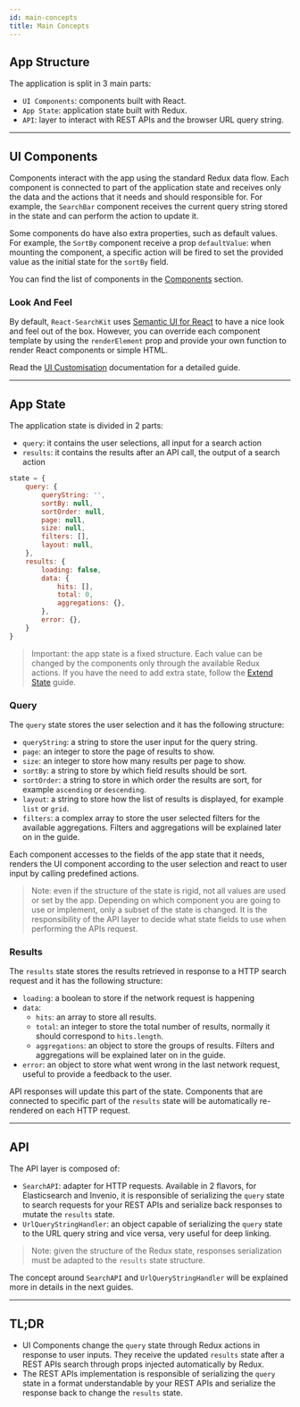 ```yaml
---
id: main-concepts
title: Main Concepts
---
```


## App Structure

The application is split in 3 main parts:

* `UI Components`: components built with React.
* `App State`: application state built with Redux.
* `API`: layer to interact with REST APIs and the browser URL query string.

---

## UI Components

Components interact with the app using the standard Redux data flow. Each component is connected to part of the application state and receives only the data and the actions that it needs and should responsible for.
For example, the `SearchBar` component receives the current query string stored in the state and can perform the action to update it.

Some components do have also extra properties, such as default values. For example, the `SortBy` component receive a prop `defaultValue`: when mounting the component, a specific action will be fired to set the provided value as the initial state for the `sortBy` field.

You can find the list of components in the [Components](components/react_search_kit.md) section.

### Look And Feel

By default, `React-SearchKit` uses [Semantic UI for React](https://react.semantic-ui.com/) to have a nice look and feel out of the box. However, you can override each component template by using the `renderElement` prop and provide your own function to render React components or simple HTML.

Read the [UI Customisation](ui_customisation.md) documentation for a detailed guide.

---

## App State

The application state is divided in 2 parts:

* `query`: it contains the user selections, all input for a search action
* `results`: it contains the results after an API call, the output of a search action

```js
state = {
    query: {
        queryString: '',
        sortBy: null,
        sortOrder: null,
        page: null,
        size: null,
        filters: [],
        layout: null,
    },
    results: {
        loading: false,
        data: {
            hits: [],
            total: 0,
            aggregations: {},
        },
        error: {},
    }
}
```

> Important: the app state is a fixed structure. Each value can be changed by the components only through the available Redux actions. If you have the need to add extra state, follow the [Extend State](extend_state.md) guide.

### Query

The `query` state stores the user selection and it has the following structure:

* `queryString`: a string to store the user input for the query string.
* `page`: an integer to store the page of results to show.
* `size`: an integer to store how many results per page to show.
* `sortBy`: a string to store by which field results should be sort.
* `sortOrder`: a string to store in which order the results are sort, for example `ascending` or `descending`.
* `layout`: a string to store how the list of results is displayed, for example `list` or `grid`.
* `filters`: a complex array to store the user selected filters for the available aggregations. Filters and aggregations will be explained later on in the guide.

Each component accesses to the fields of the app state that it needs, renders the UI component according to the user selection and react to user input by calling predefined actions.

> Note: even if the structure of the state is rigid, not all values are used or set by the app. Depending on which component you are going to use or implement, only a subset of the state is changed. It is the responsibility of the API layer to decide what state fields to use when performing the APIs request.

### Results

The `results` state stores the results retrieved in response to a HTTP search request and it has the following structure:

* `loading`: a boolean to store if the network request is happening
* `data`:
    * `hits`: an array to store all results.
    * `total`: an integer to store the total number of results, normally it should correspond to `hits.length`.
    * `aggregations`: an object to store the groups of results. Filters and aggregations will be explained later on in the guide.
* `error`: an object to store what went wrong in the last network request, useful to provide a feedback to the user.

API responses will update this part of the state. Components that are connected to specific part of the `results` state will be automatically re-rendered on each HTTP request.

---

## API

The API layer is composed of:

* `SearchAPI`: adapter for HTTP requests. Available in 2 flavors, for Elasticsearch and Invenio, it is responsible of serializing the `query` state to search requests for your REST APIs and serialize back responses to mutate the `results` state.
* `UrlQueryStringHandler`: an object capable of serializing the `query` state to the URL query string and vice versa, very useful for deep linking.

> Note: given the structure of the Redux state, responses serialization must be adapted to the `results` state structure.

The concept around `SearchAPI` and `UrlQueryStringHandler` will be explained more in details in the next guides.

---

## TL;DR

* UI Components change the `query` state through Redux actions in response to user inputs. They receive the updated `results` state after a REST APIs search through props injected automatically by Redux.
* The REST APIs implementation is responsible of serializing the `query` state in a format understandable by your REST APIs and serialize the response back to change the `results` state.
